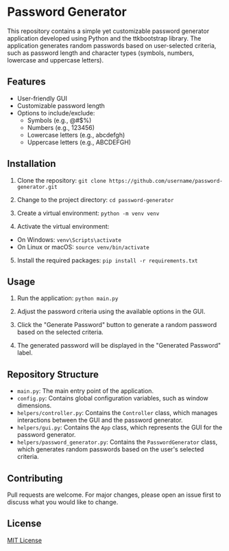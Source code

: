 # Password Generator

This repository contains a simple yet customizable password generator application developed using Python and the ttkbootstrap library. The application generates random passwords based on user-selected criteria, such as password length and character types (symbols, numbers, lowercase and uppercase letters).

## Features

- User-friendly GUI
- Customizable password length
- Options to include/exclude:
  - Symbols (e.g., @#$%)
  - Numbers (e.g., 123456)
  - Lowercase letters (e.g., abcdefgh)
  - Uppercase letters (e.g., ABCDEFGH)

## Installation

1. Clone the repository:
`git clone https://github.com/username/password-generator.git`

2. Change to the project directory:
`cd password-generator`

3. Create a virtual environment:
`python -m venv venv`

4. Activate the virtual environment:

- On Windows:
    `venv\Scripts\activate`
- On Linux or macOS:
    `source venv/bin/activate`

5. Install the required packages:
`pip install -r requirements.txt`

## Usage

1. Run the application:
`python main.py`

2. Adjust the password criteria using the available options in the GUI.
3. Click the "Generate Password" button to generate a random password based on the selected criteria.
4. The generated password will be displayed in the "Generated Password" label.

## Repository Structure

- `main.py`: The main entry point of the application.
- `config.py`: Contains global configuration variables, such as window dimensions.
- `helpers/controller.py`: Contains the `Controller` class, which manages interactions between the GUI and the password generator.
- `helpers/gui.py`: Contains the `App` class, which represents the GUI for the password generator.
- `helpers/password_generator.py`: Contains the `PasswordGenerator` class, which generates random passwords based on the user's selected criteria.

## Contributing

Pull requests are welcome. For major changes, please open an issue first to discuss what you would like to change.

## License

[MIT License](https://chat.openai.com/LICENSE)
